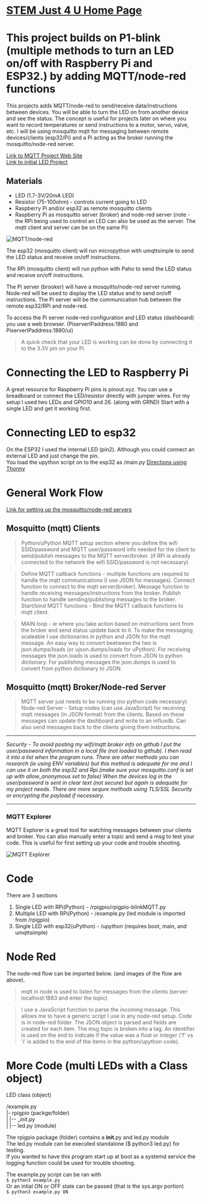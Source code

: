 # [STEM Just 4 U Home Page](https://stemjust4u.com/)
# This project builds on P1-blink (multiple methods to turn an LED on/off with Raspberry Pi and ESP32.) by adding MQTT/node-red functions

This projects adds MQTT/node-red to send/receive data/instructions between devices. You will be able to turn the LED on from another device and see the status. The concept is useful for projects later on where you want to record temperatures or send instructions to a motor, servo, valve, etc. I will be using mosquitto mqtt for messaging between remote devices/clients (esp32/Pi) and a Pi acting as the broker running the mosquitto/node-red server.  

[Link to MQTT Project Web Site](https://stemjust4u.com/p1-Led-Blink-MQTT)  
[Link to initial LED Project](https://stemjust4u.com/p1-Led-Blink)
## Materials 
* LED (1.7-3V/20mA LED)
* Resistor (75-100ohm) - controls current going to LED
* Raspberry Pi and/or esp32 as remote mosquitto clients
* Raspberry Pi as mosquitto server (broker) and node-red server (note - the RPi being used to control an LED can also be used as the server. The mqtt client and server can be on the same Pi)

![MQTT/node-red](images/pi-mqtt-node-red-diagram.jpg "Diagram")

The esp32 (mosquitto client) will run micropython with umqttsimple to send the LED status and receive on/off instructions.

The RPi (mosquitto client) will run python with Paho to send the LED status and receive on/off instructions.

The Pi server (brooker) will have a mosquitto/node-red server running. Node-red will be used to display the LED status and to send on/off instructions. The Pi server will be the communication hub between the remote esp32/RPi and node-red.

To access the Pi server node-red configuration and LED status (dashboard) you use a web browser. (PiserverIPaddress:1880 and PiserverIPaddress:1880/ui)

>A quick check that your LED is working can be done by connecting it to the 3.3V pin on your Pi.

# Connecting the LED to Raspberry Pi
A great resource for Raspberry Pi pins is pinout.xyz. You can use a breadboard or connect the LED/resistor directly with jumper wires.
For my setup I used two LEDs and GPIO10 and 26. (along with GRND) Start with a single LED and get it working first.

# Connecting LED to esp32
On the ESP32 I used the internal LED (pin2). Although you could connect an external LED and just change the pin.  
You load the upython script on to the esp32 as /main.py  [Directions using Thonny](https://stemjust4u.com/esp32-esp8266)

# General Work Flow

[Link for setting up the mosquitto/node-red servers](https://stemjust4u.com/mqtt-influxdb-nodered-grafana)  

## Mosquitto (mqtt) Clients
>Python/uPython
MQTT setup section where you define the wifi SSID/password and MQTT user/password info needed for the client to send/publish messages to the MQTT server/broker.  (if RPi is already connected to the network the wifi SSID/password is not necessary)

>Define MQTT callback functions - multiple functions are required to handle the mqtt communications (I use JSON for messages). Connect function to connect to the mqtt server(broker). Message function to handle receiving messages/instructions from the broker. Publish function to handle sending/publishing messages to the broker.
Start/bind MQTT functions - Bind the MQTT callback functions to mqtt client.

>MAIN loop - ie where you take action based on instructions sent from the broker and send status update back to it. To make the messaging scaleable I use dictionaries in python and JSON for the mqtt message. An easy way to convert beetween the two is json.dumps/loads (or ujson.dumps/loads for uPython). For receiving messages the json.loads is used to convert from JSON to python dictionary. For publishing messages the json.dumps is used to convert from python dictionary to JSON.

## Mosquitto (mqtt) Broker/Node-red Server
>MQTT server just needs to be running (no python code necessary)
Node-red Server - Setup nodes (can use JavaScript) for receiving mqtt messages (in JSON format) from the clients. Based on these messages can update the dashboard and write to an influxdb. Can also send messages back to the clients giving them instructions.

---

_Security - To avoid posting my wifi/mqtt broker info​ on github I put the user/password information in a local file (not loaded to github). I then read it into a list when the program runs. There are other methods you can research (ie using ENV variables) but this method is adequate for me and I can use it on both the esp32 and Rpi.(make sure your mosquitto.conf is set up with allow_anonymous set to false) When the devices log in the user/password is sent in clear text (not secure) but again is adequate for my project needs. There are more sequre methods using TLS/SSL Security or encrypting the payload if necessary._

---

### MQTT Explorer  
MQTT Explorer is a great tool for watching messages between your clients and broker. You can also manually enter a topic and send a msg to test your code. This is useful for first setting up your code and trouble shooting.

![MQTT Explorer](images/MQTT-explorer.png "MQTT Explorer")

# Code
​​There are 3 sections
1. Single LED with RPi(Python) - /rpigpio/rpigpio-blinkMQTT.py
2. Multiple LED with RPi(Python) - /example.py (led module is imported from /rpigpio)
3. Single LED with esp32(uPython) - /upython (requires boot, main, and umqttsimple)

# Node Red
The node-red flow can be imported below. (and images of the flow are above). 
> mqtt in node is used to listen for messages from the clients (server: localhost:1883 and enter the topic)

> I use a JavaScript function to parse the incoming message. This allows me to have a generic script I use in any node-red setup. Code is in node-red folder. The JSON object is parsed and fields are created for each item. The msg topic is broken into a tag. An identifier is used on the end to indicate if the value was a float or integer ('f' vs 'i' is added to the end of the items in the python/upython code). 

# More Code (multi LEDs with a Class object)
LED class (object)

/example.py  
|- rpigpio (packge/folder)  
|         |-- __init_.py  
|         |-- led.py (module)  

​​The rpigpio package (folder) contains a __init__.py and led.py module  
The led.py module can be executed standalone ($ python3 led.py) for testing.  
If you wanted to have this program start up at boot as a systemd service the logging function could be used for trouble shooting.  

The example.py script can be ran with  
`$ python3 example.py`  
Or an intial ON or OFF state can be passed (that is the sys.argv portion)  
`$ python3 example.py ON`